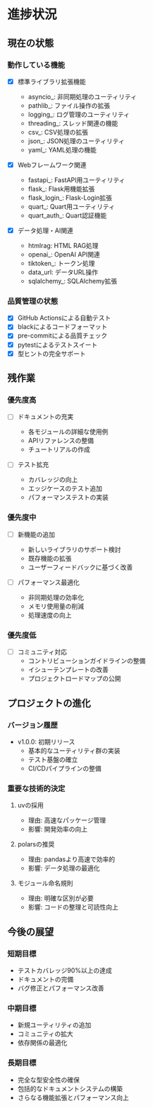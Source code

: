 # 進捗状況

## 現在の状態

### 動作している機能

- [x] 標準ライブラリ拡張機能
  - asyncio_: 非同期処理のユーティリティ
  - pathlib_: ファイル操作の拡張
  - logging_: ログ管理のユーティリティ
  - threading_: スレッド関連の機能
  - csv_: CSV処理の拡張
  - json_: JSON処理のユーティリティ
  - yaml_: YAML処理の機能

- [x] Webフレームワーク関連
  - fastapi_: FastAPI用ユーティリティ
  - flask_: Flask用機能拡張
  - flask_login_: Flask-Login拡張
  - quart_: Quart用ユーティリティ
  - quart_auth_: Quart認証機能

- [x] データ処理・AI関連
  - htmlrag: HTML RAG処理
  - openai_: OpenAI API関連
  - tiktoken_: トークン処理
  - data_url: データURL操作
  - sqlalchemy_: SQLAlchemy拡張

### 品質管理の状態

- [x] GitHub Actionsによる自動テスト
- [x] blackによるコードフォーマット
- [x] pre-commitによる品質チェック
- [x] pytestによるテストスイート
- [x] 型ヒントの完全サポート

## 残作業

### 優先度高

- [ ] ドキュメントの充実
  - 各モジュールの詳細な使用例
  - APIリファレンスの整備
  - チュートリアルの作成

- [ ] テスト拡充
  - カバレッジの向上
  - エッジケースのテスト追加
  - パフォーマンステストの実装

### 優先度中

- [ ] 新機能の追加
  - 新しいライブラリのサポート検討
  - 既存機能の拡張
  - ユーザーフィードバックに基づく改善

- [ ] パフォーマンス最適化
  - 非同期処理の効率化
  - メモリ使用量の削減
  - 処理速度の向上

### 優先度低

- [ ] コミュニティ対応
  - コントリビューションガイドラインの整備
  - イシューテンプレートの改善
  - プロジェクトロードマップの公開

## プロジェクトの進化

### バージョン履歴

- v1.0.0: 初期リリース
  - 基本的なユーティリティ群の実装
  - テスト基盤の確立
  - CI/CDパイプラインの整備

### 重要な技術的決定

1. uvの採用
   - 理由: 高速なパッケージ管理
   - 影響: 開発効率の向上

2. polarsの推奨
   - 理由: pandasより高速で効率的
   - 影響: データ処理の最適化

3. モジュール命名規則
   - 理由: 明確な区別が必要
   - 影響: コードの整理と可読性向上

## 今後の展望

### 短期目標

- テストカバレッジ90%以上の達成
- ドキュメントの完備
- バグ修正とパフォーマンス改善

### 中期目標

- 新規ユーティリティの追加
- コミュニティの拡大
- 依存関係の最適化

### 長期目標

- 完全な型安全性の確保
- 包括的なドキュメントシステムの構築
- さらなる機能拡張とパフォーマンス向上
